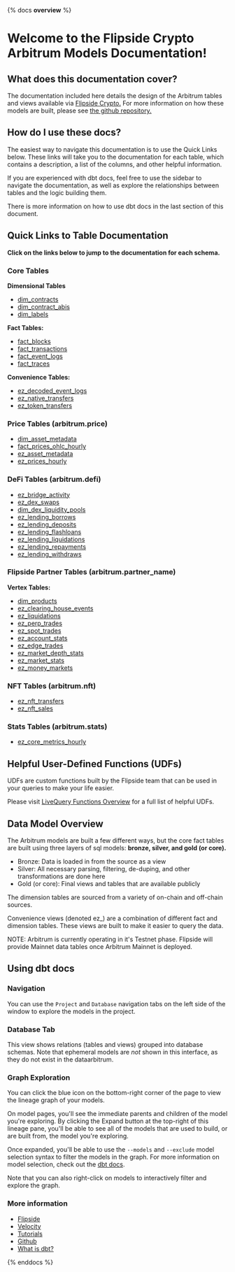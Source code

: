 {% docs __overview__ %}

# Welcome to the Flipside Crypto Arbitrum Models Documentation!

## **What does this documentation cover?**
The documentation included here details the design of the Arbitrum tables and views available via [Flipside Crypto.](https://flipsidecrypto.xyz/) For more information on how these models are built, please see [the github repository.](https://github.com/FlipsideCrypto/arbitrum-models)

## **How do I use these docs?**
The easiest way to navigate this documentation is to use the Quick Links below. These links will take you to the documentation for each table, which contains a description, a list of the columns, and other helpful information.

If you are experienced with dbt docs, feel free to use the sidebar to navigate the documentation, as well as explore the relationships between tables and the logic building them.

There is more information on how to use dbt docs in the last section of this document.

## **Quick Links to Table Documentation**

**Click on the links below to jump to the documentation for each schema.**

### Core Tables

**Dimensional Tables**
- [dim_contracts](https://flipsidecrypto.github.io/arbitrum-models/#!/model/model.fsc_evm.core__dim_contracts)
- [dim_contract_abis](https://flipsidecrypto.github.io/arbitrum-models/#!/model/model.fsc_evm.core__dim_contract_abis)
- [dim_labels](https://flipsidecrypto.github.io/arbitrum-models/#!/model/model.fsc_evm.core__dim_labels)

**Fact Tables:**
- [fact_blocks](https://flipsidecrypto.github.io/arbitrum-models/#!/model/model.fsc_evm.core__fact_blocks)
- [fact_transactions](https://flipsidecrypto.github.io/arbitrum-models/#!/model/model.fsc_evm.core__fact_transactions)
- [fact_event_logs](https://flipsidecrypto.github.io/arbitrum-models/#!/model/model.fsc_evm.core__fact_event_logs)
- [fact_traces](https://flipsidecrypto.github.io/arbitrum-models/#!/model/model.fsc_evm.core__fact_traces)

**Convenience Tables:**
- [ez_decoded_event_logs](https://flipsidecrypto.github.io/arbitrum-models/#!/model/model.fsc_evm.core__ez_decoded_event_logs)
- [ez_native_transfers](https://flipsidecrypto.github.io/arbitrum-models/#!/model/model.fsc_evm.core__ez_native_transfers)
- [ez_token_transfers](https://flipsidecrypto.github.io/arbitrum-models/#!/model/model.fsc_evm.core__ez_token_transfers)

### Price Tables (arbitrum.price)
- [dim_asset_metadata](https://flipsidecrypto.github.io/arbitrum-models/#!/model/model.fsc_evm.price__dim_asset_metadata)
- [fact_prices_ohlc_hourly](https://flipsidecrypto.github.io/arbitrum-models/#!/model/model.fsc_evm.price__fact_prices_ohlc_hourly)
- [ez_asset_metadata](https://flipsidecrypto.github.io/arbitrum-models/#!/model/model.fsc_evm.price__ez_asset_metadata)
- [ez_prices_hourly](https://flipsidecrypto.github.io/arbitrum-models/#!/model/model.fsc_evm.price__ez_prices_hourly)

### DeFi Tables (arbitrum.defi)
- [ez_bridge_activity](https://flipsidecrypto.github.io/arbitrum-models/#!/model/model.arbitrum_models.defi__ez_bridge_activity)
- [ez_dex_swaps](https://flipsidecrypto.github.io/arbitrum-models/#!/model/model.arbitrum_models.defi__ez_dex_swaps)
- [dim_dex_liquidity_pools](https://flipsidecrypto.github.io/arbitrum-models/#!/model/model.arbitrum_models.defi__dim_dex_liquidity_pools)
- [ez_lending_borrows](https://flipsidecrypto.github.io/arbitrum-models/#!/model/model.arbitrum_models.defi__ez_lending_borrows) 
- [ez_lending_deposits](https://flipsidecrypto.github.io/arbitrum-models/#!/model/model.arbitrum_models.defi__ez_lending_deposits)
- [ez_lending_flashloans](https://flipsidecrypto.github.io/arbitrum-models/#!/model/model.arbitrum_models.defi__ez_lending_flashloans)
- [ez_lending_liquidations](https://flipsidecrypto.github.io/arbitrum-models/#!/model/model.arbitrum_models.defi__ez_lending_liquidations)
- [ez_lending_repayments](https://flipsidecrypto.github.io/arbitrum-models/#!/model/model.arbitrum_models.defi__ez_lending_repayments)
- [ez_lending_withdraws](https://flipsidecrypto.github.io/arbitrum-models/#!/model/model.arbitrum_models.defi__ez_lending_withdraws)

### Flipside Partner Tables (arbitrum.partner_name)

**Vertex Tables:**
- [dim_products](https://flipsidecrypto.github.io/arbitrum-models/#!/model/model.fsc_evm.vertex__dim_products)
- [ez_clearing_house_events](https://flipsidecrypto.github.io/arbitrum-models/#!/model/model.fsc_evm.vertex__ez_clearing_house_events)
- [ez_liquidations](https://flipsidecrypto.github.io/arbitrum-models/#!/model/model.fsc_evm.vertex__ez_liquidations)
- [ez_perp_trades](https://flipsidecrypto.github.io/arbitrum-models/#!/model/model.fsc_evm.vertex__ez_perp_trades)
- [ez_spot_trades](https://flipsidecrypto.github.io/arbitrum-models/#!/model/model.fsc_evm.vertex__ez_spot_trades)
- [ez_account_stats](https://flipsidecrypto.github.io/arbitrum-models/#!/model/model.fsc_evm.vertex__ez_account_stats)
- [ez_edge_trades](https://flipsidecrypto.github.io/arbitrum-models/#!/model/model.fsc_evm.vertex__ez_edge_trades)
- [ez_market_depth_stats](https://flipsidecrypto.github.io/arbitrum-models/#!/model/model.fsc_evm.vertex__ez_market_depth_stats)
- [ez_market_stats](https://flipsidecrypto.github.io/arbitrum-models/#!/model/model.fsc_evm.vertex__ez_market_stats)
- [ez_money_markets](https://flipsidecrypto.github.io/arbitrum-models/#!/model/model.fsc_evm.vertex__ez_money_markets)

### NFT Tables (arbitrum.nft)
- [ez_nft_transfers](https://flipsidecrypto.github.io/arbitrum-models/#!/model/model.fsc_evm.nft__ez_nft_transfers)
- [ez_nft_sales](https://flipsidecrypto.github.io/arbitrum-models/#!/model/model.arbitrum_models.nft__ez_nft_sales)

### Stats Tables (arbitrum.stats)
- [ez_core_metrics_hourly](https://flipsidecrypto.github.io/arbitrum-models/#!/model/model.fsc_evm.stats__ez_core_metrics_hourly)

## **Helpful User-Defined Functions (UDFs)**

UDFs are custom functions built by the Flipside team that can be used in your queries to make your life easier. 

Please visit [LiveQuery Functions Overview](https://flipsidecrypto.github.io/livequery-models/#!/overview) for a full list of helpful UDFs.

## **Data Model Overview**

The Arbitrum models are built a few different ways, but the core fact tables are built using three layers of sql models: **bronze, silver, and gold (or core).**

- Bronze: Data is loaded in from the source as a view
- Silver: All necessary parsing, filtering, de-duping, and other transformations are done here
- Gold (or core): Final views and tables that are available publicly

The dimension tables are sourced from a variety of on-chain and off-chain sources.

Convenience views (denoted ez_) are a combination of different fact and dimension tables. These views are built to make it easier to query the data.

NOTE: Arbitrum is currently operating in it's Testnet phase. Flipside will provide Mainnet data tables once Arbitrum Mainnet is deployed. 

## **Using dbt docs**
### Navigation

You can use the ```Project``` and ```Database``` navigation tabs on the left side of the window to explore the models in the project.

### Database Tab

This view shows relations (tables and views) grouped into database schemas. Note that ephemeral models are *not* shown in this interface, as they do not exist in the dataarbitrum.

### Graph Exploration

You can click the blue icon on the bottom-right corner of the page to view the lineage graph of your models.

On model pages, you'll see the immediate parents and children of the model you're exploring. By clicking the Expand button at the top-right of this lineage pane, you'll be able to see all of the models that are used to build, or are built from, the model you're exploring.

Once expanded, you'll be able to use the ```--models``` and ```--exclude``` model selection syntax to filter the models in the graph. For more information on model selection, check out the [dbt docs](https://docs.getdbt.com/docs/model-selection-syntax).

Note that you can also right-click on models to interactively filter and explore the graph.


### **More information**
- [Flipside](https://flipsidecrypto.xyz/)
- [Velocity](https://app.flipsidecrypto.com/velocity?nav=Discover)
- [Tutorials](https://docs.flipsidecrypto.com/our-data/tutorials)
- [Github](https://github.com/FlipsideCrypto/arbitrum-models)
- [What is dbt?](https://docs.getdbt.com/docs/introduction)


{% enddocs %}